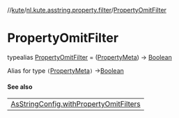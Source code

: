 //[kute](../../../index.md)/[nl.kute.asstring.property.filter](../index.md)/[PropertyOmitFilter](index.md)

# PropertyOmitFilter

typealias [PropertyOmitFilter](index.md) = ([PropertyMeta](../../nl.kute.asstring.property.meta/-property-meta/index.md)) -&gt; [Boolean](https://kotlinlang.org/api/latest/jvm/stdlib/kotlin/-boolean/index.html)

Alias for type `(`[PropertyMeta](../../nl.kute.asstring.property.meta/-property-meta/index.md)`)` ->[Boolean](https://kotlinlang.org/api/latest/jvm/stdlib/kotlin/-boolean/index.html)

#### See also

| |
|---|
| [AsStringConfig.withPropertyOmitFilters](../../nl.kute.asstring.config/-as-string-config/with-property-omit-filters.md) |
